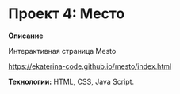 # Проект 4: Место

**Описание**

Интерактивная страница Mesto

https://ekaterina-code.github.io/mesto/index.html

**Технологии:** HTML, CSS, Java Script.
